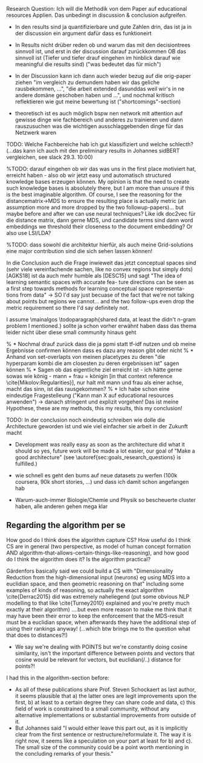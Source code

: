 Research Question: Ich will die Methodik von dem Paper auf educational resources Applien. Das unbedingt in discussion & conclusion aufgreifen.

* In den results sind ja quantifizierbare und gute Zahlen drin, das ist ja in der discussion ein argument dafür dass es funktioneirt

* In Results nicht drüber reden ob und warum das mit den decisiontrees sinnvoll ist, und erst in der discussion darauf zurückkommen OB das sinnvoll ist (Tiefer und tiefer drauf eingehen im hinblick darauf wie meaningful die results sind) ("was bedeutet das für mich")

* In der Discussion kann ich dann auch wieder bezug auf die orig-paper ziehen "im vergleich zu demundem haben wir das geliche rausbekommen, ...", "die arbeit extended dasunddas weil wir's in ne andere domäne geschoben haben und ...", und nochmal kritisch reflektieren wie gut meine bewertung ist ("shortcomings"-section)

* theoretisch ist es auch möglich bspw nen network mit attention auf gewisse dinge wie fachbereich und anderes zu trainieren und dann rauszusuchen was die wichtigen ausschlaggebenden dinge für das Netzwerk waren

TODO: Welche Fachbereiche hab ich gut klassifiziert und welche schlecth? (...das kann ich auch mit den preliminary results in Johannes sidBERT vergleichen, see slack 29.3. 10:00)

%TODO: darauf eingehen ob wir das was uns in the first place motiviert hat, erreicht haben - also ob wir jetzt easy und automatisch structured knowledge bases erzeugen können. My opinion is that the need to create such knowledge bases is absolutely there, but I am more than unsure if this is the best imaginable algorithm. Of course, I see the reasoning for the distancematrix->MDS to ensure the resulting place is actually metric (an assumption more and more dropped by the two followup-papers)... but maybe before and after we can use neural techniques? Like idk doc2vec für die distance matrix, dann gerne MDS, und candidate terms sind dann word embeddings we threshold their closeness to the document embedding? Or also use LSI/LDA?

%TODO: dass sowohl die architektur hierfür, als auch meine Grid-solutions eine major contribution sind die sich sehen lassen können!

In die Conclusion auch die Frage inwieweit das jetzt conceptual spaces sind (sehr viele vereinfachende sachen, like no convex regions but simply dots)
[AGKS18] ist da auch mehr humble als [DESC15] und sagt "The idea of learning semantic spaces with accurate fea- ture directions can be seen as a first step towards methods for learning conceptual space representa- tions from data"
-> SO I'd say just becuase of the fact that we're not talking about points but regions we cannot... and the two follow-ups even drop the metric requirement so there I'd say definitely not.



I assume \mainalgos \todoparagraph{shared data, at least the didn't  n-gram problem I mentioned.}
sollte ja schon vorher erwähnt haben dass das thema leider nicht über diese small community hinaus geht




% * Nochmal drauf zurück dass die ja ppmi statt tf-idf nutzen und ob meine Ergebnisse confirmen können dass es dazu any reason gibt oder nicht
% * Anhand von set-overlapts von meinen placetypes zu deren "die hyperparam kombi die am closesten zu deren ergebnissen ist" sagen können
% * Sagen ob das eigentliche ziel erreicht ist - ich hätte gerne sowas wie könig - mann + frau = königin [in that context reference \cite{Mikolov:Regularities}], nur halt mit mann und frau als einer achse, macht das sinn, ist das rausgekommen?
% * Ich habe schon eine eindeutige Fragestelleung ("Kann man X auf educational resources anwenden") -> danach stringent und explizit vorgehen! Das ist meine Hypothese, these are my methods, this my results, this my conclusion! 


TODO:  In der conclusion noch eindeutig schreiben wie dolle die Architecture geworden ist und wie viel einfacher sie arbeit in der Zukunft macht

* Development was really easy as soon as the architecture did what it should so yes, future work will be made a lot easier, our goal of "Make a good architecture" (see \autoref{sec:goals_research_questions} is fulfilled.)
*  wie schnell es geht den bums auf neue datasets zu werfen (100k coursera, 90k short stories, ...) und dass ich damit schon angefangen hab 


* Warum-auch-immer Biologie/Chemie und Physik so bescheuerte cluster haben, alle anderen gehen mega klar


## Regarding the algorithm per se

How good do I think does the algorithm capture CS? How useful do I think CS are in general (two perspective, as model of human concept formation AND algorithm-that-allows-certain-things-like-reasoning), and how good do I think the algorithm does it? Is the algorithm practical?


Gärdenfors basically said we could build a CS with "Dimensionality Reduction from the high-dimensional input (neurons) eg using MDS into a euclidian space, and then geometric reasoning on that" including some examples of kinds of reasoning, so actually the exact algorithm \cite{Derrac2015} did was extremely naheliegend (put some obvious NLP modelling to that like \cite{Turney2010} explained and you're pretty much exactly at their algorithm)
....but even more reason to make me think that it may have been their error to keep the enforcement that the MDS-result must be a euclidian space, when afterwards they have the additional step of using their rankings anyway! (...which btw brings me to the question what that does to distances?!)

* We say we're dealing with POINTS but we're constantly doing cosine similarity, isn't the important difference between points and vectors that cosine would be relevant for vectors, but euclidian(/..) distance for points?!

I had this in the algorithm-section before:
* As all of these publications share Prof. Steven Schockaert as last author, it seems plausible that a) the latter ones are legit improvements upon the first, b) at least to a certain degree they can share code and data, c) this field of work is constrained to a small community, without any alternative implementations or substantial improvements from outside of it.
* But Johannes said "I would either leave this part out, as it is implicitly clear from the first sentence or restructure/reformulate it. The way it is right now, it seems like a speculation on your part at least for b) and c). The small size of the community could be a point worth mentioning in the concluding remarks of your thesis."